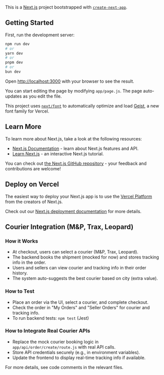 This is a [Next.js](https://nextjs.org) project bootstrapped with [`create-next-app`](https://github.com/vercel/next.js/tree/canary/packages/create-next-app).

## Getting Started

First, run the development server:

```bash
npm run dev
# or
yarn dev
# or
pnpm dev
# or
bun dev
```

Open [http://localhost:3000](http://localhost:3000) with your browser to see the result.

You can start editing the page by modifying `app/page.js`. The page auto-updates as you edit the file.

This project uses [`next/font`](https://nextjs.org/docs/app/building-your-application/optimizing/fonts) to automatically optimize and load [Geist](https://vercel.com/font), a new font family for Vercel.

## Learn More

To learn more about Next.js, take a look at the following resources:

- [Next.js Documentation](https://nextjs.org/docs) - learn about Next.js features and API.
- [Learn Next.js](https://nextjs.org/learn) - an interactive Next.js tutorial.

You can check out [the Next.js GitHub repository](https://github.com/vercel/next.js) - your feedback and contributions are welcome!

## Deploy on Vercel

The easiest way to deploy your Next.js app is to use the [Vercel Platform](https://vercel.com/new?utm_medium=default-template&filter=next.js&utm_source=create-next-app&utm_campaign=create-next-app-readme) from the creators of Next.js.

Check out our [Next.js deployment documentation](https://nextjs.org/docs/app/building-your-application/deploying) for more details.

## Courier Integration (M&P, Trax, Leopard)

### How it Works
- At checkout, users can select a courier (M&P, Trax, Leopard).
- The backend books the shipment (mocked for now) and stores tracking info in the order.
- Users and sellers can view courier and tracking info in their order history.
- The system auto-suggests the best courier based on city (extra value).

### How to Test
- Place an order via the UI, select a courier, and complete checkout.
- Check the order in "My Orders" and "Seller Orders" for courier and tracking info.
- To run backend tests: `npm test` (Jest)

### How to Integrate Real Courier APIs
- Replace the mock courier booking logic in `app/api/order/create/route.js` with real API calls.
- Store API credentials securely (e.g., in environment variables).
- Update the frontend to display real-time tracking info if available.

For more details, see code comments in the relevant files.
